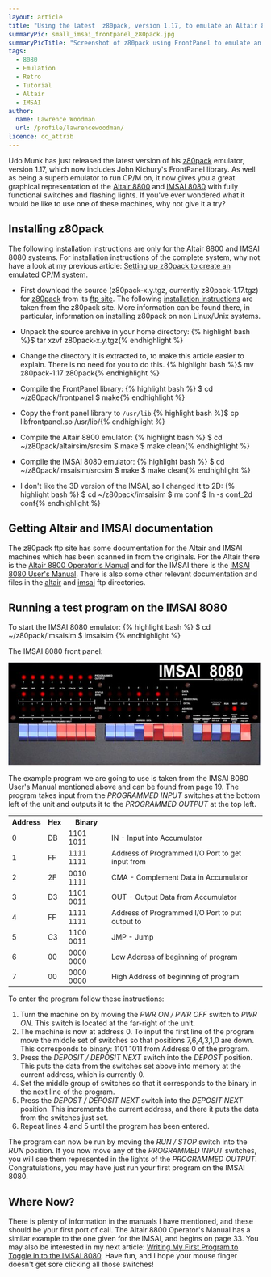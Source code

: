 ```yaml
---
layout: article
title: "Using the latest  z80pack, version 1.17, to emulate an Altair 8800 or IMSAI 8080 using the new graphical FrontPanel"
summaryPic: small_imsai_frontpanel_z80pack.jpg
summaryPicTitle: "Screenshot of z80pack using FrontPanel to emulate an IMSAI 8080"
tags:
  - 8080
  - Emulation
  - Retro
  - Tutorial
  - Altair
  - IMSAI
author:
  name: Lawrence Woodman
  url: /profile/lawrencewoodman/
licence: cc_attrib
---
```


Udo Munk has just released the latest version of his [z80pack](http://www.unix4fun.org/z80pack/) emulator, version 1.17, which now includes John Kichury's FrontPanel library.  As well as being a superb emulator to run CP/M on, it now gives you a great graphical representation of the [Altair 8800](http://en.wikipedia.org/wiki/Altair_8800 "Altair 8800 Wikipedia Article") and [IMSAI 8080](http://en.wikipedia.org/wiki/IMSAI_8080 "IMSAI 8080 Wikipedia Article") with fully functional switches and flashing lights.  If you've ever wondered what it would be like to use one of these machines, why not give it a try?

## Installing z80pack
The following installation instructions are only for the Altair 8800 and IMSAI 8080 systems.  For installation instructions of the complete system, why not have a look at my previous article: [Setting up z80pack to create an emulated CP/M system](/2008/10/17/setting-up-z80pack-to-create-an-emulated-cpm-system).

* First download the source (z80pack-x.y.tgz, currently z80pack-1.17.tgz) for [z80pack](http://www.unix4fun.org/z80pack/ "z80pack main site") from its [ftp site](ftp://ftp.unix4fun.org/z80pack).  The following [installation instructions](http://www.unix4fun.org/z80pack/#dri_quick "Installation instructions for z80pack") are taken from the z80pack site.  More information can be found there, in particular, information on installing z80pack on non Linux/Unix systems.

* Unpack the source archive in your home directory:
  {% highlight bash %}$ tar xzvf z80pack-x.y.tgz{% endhighlight %}
* Change the directory it is extracted to, to make this article easier to explain.  There is no need for you to do this.
  {% highlight bash %}$ mv z80pack-1.17 z80pack{% endhighlight %}
* Compile the FrontPanel library:
  {% highlight bash %}
    $ cd ~/z80pack/frontpanel
    $ make{% endhighlight %}
* Copy the front panel library to `/usr/lib`
  {% highlight bash %}$ cp libfrontpanel.so /usr/lib/{% endhighlight %}
* Compile the Altair 8800 emulator:
  {% highlight bash %}
    $ cd ~/z80pack/altairsim/srcsim
    $ make
    $ make clean{% endhighlight %}
* Compile the IMSAI 8080 emulator:
  {% highlight bash %}
    $ cd ~/z80pack/imsaisim/srcsim
    $ make
    $ make clean{% endhighlight %}
* I don't like the 3D version of the IMSAI, so I changed it to 2D:
  {% highlight bash %}
    $ cd ~/z80pack/imsaisim
    $ rm conf
    $ ln -s conf_2d conf{% endhighlight %}

## Getting Altair and IMSAI documentation
The z80pack ftp site has some documentation for the Altair and IMSAI machines which has been scanned in from the originals.  For the Altair there is the [Altair 8800 Operator's Manual](ftp://ftp.unix4fun.org/z80pack/altair/88opman.pdf) and for the IMSAI there is the [IMSAI 8080 User's Manual](ftp://ftp.unix4fun.org/z80pack/imsai/IMSAI-8080_manual.pdf).  There is also some other relevant documentation and files in the [altair](ftp://ftp.unix4fun.org/z80pack/altair) and [imsai](ftp://ftp.unix4fun.org/z80pack/imsai) ftp directories.

## Running a test program on the IMSAI 8080
To start the IMSAI 8080 emulator:
{% highlight bash %}
$ cd ~/z80pack/imsaisim
$ imsaisim
{% endhighlight %}

The IMSAI 8080 front panel:

<img class="leftFlow" width="500" height="203" src="/images/posts/imsai_frontpanel_z80pack.jpg" title="Screenshot of z80pack using FrontPanel to emulate an IMSAI 8080" alt=""/>

The example program we are going to use is taken from the IMSAI 8080 User's Manual mentioned above and can be found from page 19.  The program takes input from the _PROGRAMMED INPUT_ switches at the bottom left of the unit and outputs it to the _PROGRAMMED OUTPUT_ at the top left.

<table style="clear: left;" class="neatTable">
<tr><th>Address</th><th>Hex</th><th>Binary</th><th> </th></tr>
<tr><td>0</td><td>DB</td><td>1101 1011</td><td>IN    - Input into Accumulator</td></tr>
<tr><td>1</td><td>FF</td><td>1111 1111</td><td>Address of Programmed I/O Port to get input from</td></tr>
<tr><td>2</td><td>2F</td><td>0010 1111</td><td>CMA - Complement Data in Accumulator</td></tr>
<tr><td>3</td><td>D3</td><td>1101 0011</td><td>OUT - Output Data from Accumulator</td></tr>
<tr><td>4</td><td>FF</td><td>1111 1111</td><td>Address of Programmed I/O Port to put output to</td></tr>
<tr><td>5</td><td>C3</td><td>1100 0011</td><td>JMP - Jump</td></tr>
<tr><td>6</td><td>00</td><td>0000 0000</td><td>Low Address of beginning of program</td></tr>
<tr><td>7</td><td>00</td><td>0000 0000</td><td>High Address of beginning of program</td></tr>
</table>

To enter the program follow these instructions:

1. Turn the machine on by moving the _PWR ON / PWR OFF_ switch to _PWR ON_.  This switch is located at the far-right of the unit.
2. The machine is now at address 0.  To input the first line of the program move the middle set of switches so that positions 7,6,4,3,1,0 are down.  This corresponds to binary: 1101 1011 from Address 0 of the program.
3. Press the _DEPOSIT / DEPOSIT NEXT_ switch into the _DEPOST_ position.  This puts the data from the switches set above into memory at the current address, which is currently 0.
4. Set the middle group of switches so that it corresponds to the binary in the next line of the program.
5. Press the _DEPOST / DEPOSIT NEXT_ switch into the _DEPOSIT NEXT_ position.  This increments the current address, and there it puts the data from the switches just set.
6. Repeat lines 4 and 5 until the program has been entered.

The program can now be run by moving the _RUN / STOP_ switch into the _RUN_ position.  If you now move any of the _PROGRAMMED INPUT_ switches, you will see them represented in the lights of the _PROGRAMMED OUTPUT_.  Congratulations, you may have just run your first program on the IMSAI 8080.


## Where Now?
There is plenty of information in the manuals I have mentioned, and these should be your first port of call.  The Altair 8800 Operator's Manual has a similar example to the one given for the IMSAI, and begins on page 33.  You may also be interested in my next article: [Writing My First Program to Toggle in to the IMSAI 8080](/2008/11/05/writing-my-first-program-to-toggle-in-to-the-imsai-8080/).  Have fun, and I hope your mouse finger doesn't get sore clicking all those switches!
